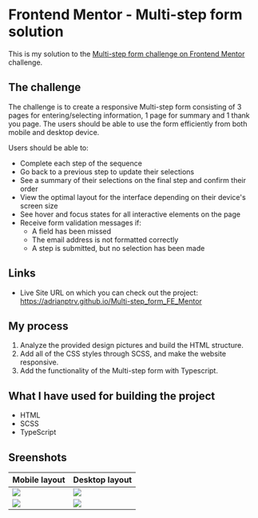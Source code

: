 # Frontend Mentor - Multi-step form solution

This is my solution to the [Multi-step form challenge on Frontend Mentor](https://www.frontendmentor.io/challenges/multistep-form-YVAnSdqQBJ) challenge. 

## The challenge

The challenge is to create a responsive Multi-step form consisting of 3 pages for entering/selecting information, 1 page for summary and 1 thank you page.
The users should be able to use the form efficiently from both mobile and desktop device. 

Users should be able to:

- Complete each step of the sequence
- Go back to a previous step to update their selections
- See a summary of their selections on the final step and confirm their order
- View the optimal layout for the interface depending on their device's screen size
- See hover and focus states for all interactive elements on the page
- Receive form validation messages if:
  - A field has been missed
  - The email address is not formatted correctly
  - A step is submitted, but no selection has been made

## Links

- Live Site URL on which you can check out the project: https://adrianptrv.github.io/Multi-step_form_FE_Mentor

## My process

1. Analyze the provided design pictures and build the HTML structure.
2. Add all of the CSS styles through SCSS, and make the website responsive.
3. Add the functionality of the Multi-step form with Typescript.

## What I have used for building the project

- HTML
- SCSS
- TypeScript

## Sreenshots

| Mobile layout                                                                                                               | Desktop layout                                                                                                             |
| --------------------------------------------------------------------------------------------------------------------------- | -------------------------------------------------------------------------------------------------------------------------- |
| <img src="https://github.com/adrianptrv/Multi-step_form_FE_Mentor/assets/99720888/3f9b2a41-2f39-4ba9-93e9-b26c9a629970"  /> | <img src="https://github.com/adrianptrv/Multi-step_form_FE_Mentor/assets/99720888/6c56cd74-5355-4f95-9704-cfbfcfa63464" /> |
| <img src="https://github.com/adrianptrv/Multi-step_form_FE_Mentor/assets/99720888/941d9b0e-d1f9-420d-a7f4-ccd2b98dc339" />  | <img src="https://github.com/adrianptrv/Multi-step_form_FE_Mentor/assets/99720888/45c97224-475c-4ae6-ad5b-03aa8b0982c5" /> |

